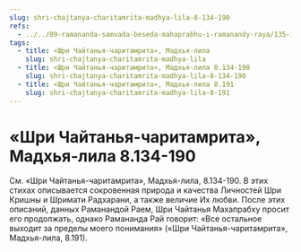 ```yaml
---
slug: shri-chajtanya-charitamrita-madhya-lila-8-134-190
refs:
  - ../../09-ramananda-samvada-beseda-mahaprabhu-i-ramanandy-raya/135-1982-01-11-a-vysochajshie-otkroveniya-ramanda-samvady.md
tags:
  - title: «Шри Чайтанья-чаритамрита», Мадхья-лила
    slug: shri-chajtanya-charitamrita-madhya-lila
  - title: «Шри Чайтанья-чаритамрита», Мадхья-лила 8.134-190
    slug: shri-chajtanya-charitamrita-madhya-lila-8-134-190
  - title: «Шри Чайтанья-чаритамрита», Мадхья-лила 8.191
    slug: shri-chajtanya-charitamrita-madhya-lila-8-191
---
```


# «Шри Чайтанья-чаритамрита», Мадхья-лила 8.134-190

См. «Шри Чайтанья-чаритамрита», Мадхья-лила, 8.134-190. В этих стихах описывается сокровенная природа и качества Личностей Шри Кришны и Шримати Радхарани, а также величие Их любви. После этих описаний, данных Раманандой Раем, Шри Чайтанья Махапрабху просит его продолжать, однако Рамананда Рай говорит: «Все остальное выходит за пределы моего понимания» («Шри Чайтанья-чаритамрита», Мадхья-лила, 8.191).
